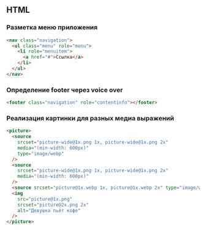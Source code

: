 ## HTML

### Разметка меню приложения

```html
<nav class="navigation">
  <ul class="menu" role="menu">
    <li role="menuitem">
      <a href="#">Ссылка</a>
    </li>
  </ul>
</nav>
```

### Определение footer через voice over

```html
<footer class="navigation" role="contentinfo"></footer>
```

### Реализация картинки для разных медиа выражений

```html
<picture>
  <source
    srcset="picture-wide@1x.png 1x, picture-wide@1x.png 2x"
    media="(min-width: 600px)"
    type="image/webp"
  />
  <source
    srcset="picture-wide@1x.png 1x, picture-wide@1x.png 2x"
    media="(min-width: 600px)"
  />
  <source srcset="picture@1x.webp 1x, picture@1x.webp 2x" type="image/webp" />
  <img
    src="picture@1x.png"
    srcset="picture@2x.png 2x"
    alt="Девушка пьёт кофе"
  />
</picture>
```
